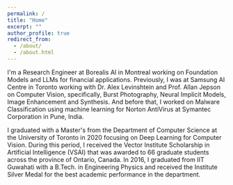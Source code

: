 ```yaml
---
permalink: /
title: "Home"
excerpt: ""
author_profile: true
redirect_from: 
  - /about/
  - /about.html
---
```


I'm a Research Engineer at Borealis AI in Montreal working on Foundation Models and LLMs for financial applications. Previously, I was at Samsung AI Centre in Toronto working with Dr. Alex Levinshtein and Prof. Allan Jepson on Computer Vision, specifically, Burst Photography, Neural Implicit Models, Image Enhancement and Synthesis. And before that, I worked on Malware Classification using machine learning for Norton AntiVirus at Symantec Corporation in Pune, India.

I graduated with a Master's from the Department of Computer Science at the University of Toronto in 2020 focusing on Deep Learning for Computer Vision. During this period, I received the Vector Institute Scholarship in Artificial Intelligence (VSAI) that was awarded to 66 graduate students across the province of Ontario, Canada. In 2016, I graduated from IIT Guwahati with a B.Tech. in Engineering Physics and received the Institute Silver Medal for the best academic performance in the department.

